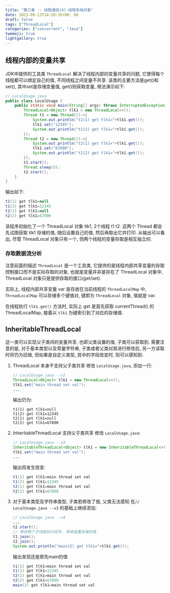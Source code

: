 ```yaml
---
title: "第三章 -- 线程通信(4)-线程本地对象"
date: 2023-09-13T14:28:35+08: 00
draft: false
tags: ["ThreadLocal"]
categories: ["concurrent", "Java"]
twemoji: true
lightgallery: true
---
```



## 线程内部的变量共享
JDK中提供的工具类 `ThreadLocal` 解决了线程内部的变量共享的问题, 它使得每个线程都可以绑定自己的值, 不同线程之间变量不共享.
该类的主要方法是get()和set(), 其中set是存储变量值, get()则获取变量, 用法演示如下:
```java
// LocalUsage.java
public class LocalUsage {
    public static void main(String[] args) throws InterruptedException {
        ThreadLocal<Object> tlk1 = new ThreadLocal<>();
        Thread t1 = new Thread(()->{
            System.out.println("t1(1) get tlk1="+tlk1.get());
            tlk1.set("12345");
            System.out.println("t1(2) get tlk1="+tlk1.get());
        });
        Thread t2 = new Thread(()->{
            System.out.println("t2(1) get tlk1="+tlk1.get());
            tlk1.set("67890");
            System.out.println("t2(2) get tlk1="+tlk1.get());
        });
        t1.start();
        Thread.sleep(5);
        t2.start();
    }
}
```
输出如下:
```java
t1(1) get tlk1=null
t1(2) get tlk1=12345
t2(1) get tlk1=null
t2(2) get tlk1=67890
```
该程序初始化了一个 ThreadLocal 对象 tlk1, 2个线程 t1 t2. 这两个 Thread 都会先试图获取 tlk1 存储的值, 随后设置自己的值, 然后再取出它并打印. 从输出可以看出, 尽管 ThreadLocal 对象只有一个, 但两个线程的变量存取是相互独立的.

### 存取数据流分析
注意前面的描述 `ThreadLocal` 是一个工具类, 它提供的是线程内部共享变量的存取控制接口而不是实际存取的对象, 也就是变量并非是存在了 ThreadLocal 对象中, ThreadLocal 对象只是提供存取的接口(get/set).

实际上, 线程内部共享变量 var 是存放在当前线程的 `ThreadLocalMap` 中, `ThreadLocalMap` 可以存储多个键值对, 键即为 `ThreadLocal` 对象, 值就是 var.

在线程执行 `tlk1.get()` 方法时, 实际上 get 是首先获取 currentThread() 的 ThreadLocalMap, 接着以 `tlk1` 为键索引到了对应的存储值.


## InheritableThreadLocal
这一类可以实现父子类间的变量共享, 也即父类设置的值, 子类可以获取到. 需要注意的是, 对于基本类型以及常量字符串, 子类或者父类对其进行修改后, 另一方读取时将仍为旧值, 但如果是自定义类型, 其中的字段改变时, 则可以感知到.

1. ThreadLocal 本身不支持父子类共享
    修改 `LocalUsage.java`, 添加一行:
    ```java
    // LocalUsage.java --v2
    ThreadLocal<Object> tlk1 = new ThreadLocal<>();
    tlk1.set("main thread set val");
    ...
    ```
    输出仍为:
    ```
    t1(1) get tlk1=null
    t1(2) get tlk1=12345
    t2(1) get tlk1=null
    t2(2) get tlk1=67890
    ```
2. InheritableThreadLocal 支持父子类共享
    修改 `LocalUsage.java`:
    ```java
    // LocalUsage.java --v3
    InheritableThreadLocal<Object> tlk1 = new InheritableThreadLocal<>();
    tlk1.set("main thread set val");
    ...
    ```
    输出将发生改变:
    ```java
    t1(1) get tlk1=main thread set val
    t1(2) get tlk1=12345
    t2(1) get tlk1=main thread set val
    t2(2) get tlk1=67890
    ```
3. 对于基本类型及字符串类型, 子类若修改了值, 父类无法感知
    在`// LocalUsage.java --v3` 的基础上继续添加:
    ```java
    // LocalUsage.java --v4
    ...
    t2.start();
    // 等待两个子线程执行完毕, 再来查看存储的值
    t1.join();
    t2.join();
    System.out.println("main(2) get tlk1="+tlk1.get());
    ```
    输出发现还是原先main的值
    ```java
    t1(1) get tlk1=main thread set val
    t1(2) get tlk1=12345
    t2(1) get tlk1=main thread set val
    t2(2) get tlk1=67890
    main(2) get tlk1=main thread set val
    ```



